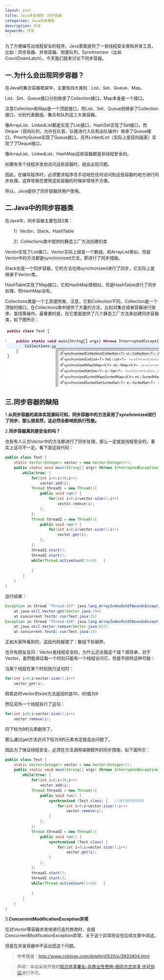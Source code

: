 ```yaml
---
layout: post
title: Java并发编程：同步容器
categories: Java并发编程
description: 并发
keywords: 并发
---
```


为了方便编写出线程安全的程序，Java里面提供了一些线程安全类和并发工具，比如：同步容器、并发容器、阻塞队列、Synchronizer（比如CountDownLatch）。今天我们就来讨论下同步容器。

## 一.为什么会出现同步容器？

在Java的集合容器框架中，主要有四大类别：List、Set、Queue、Map。

List、Set、Queue接口分别继承了Collection接口，Map本身是一个接口。

注意Collection和Map是一个顶层接口，而List、Set、Queue则继承了Collection接口，分别代表数组、集合和队列这三大类容器。

像ArrayList、LinkedList都是实现了List接口，HashSet实现了Set接口，而Deque（双向队列，允许在队首、队尾进行入队和出队操作）继承了Queue接口，PriorityQueue实现了Queue接口。另外LinkedList（实际上是双向链表）实现了了Deque接口。

像ArrayList、LinkedList、HashMap这些容器都是非线程安全的。

如果有多个线程并发地访问这些容器时，就会出现问题。

因此，在编写程序时，必须要求程序员手动地在任何访问到这些容器的地方进行同步处理，这样导致在使用这些容器的时候非常地不方便。

所以，Java提供了同步容器供用户使用。

## 二.Java中的同步容器类

在Java中，同步容器主要包括2类：

　　1）Vector、Stack、HashTable

　　2）Collections类中提供的静态工厂方法创建的类

Vector实现了List接口，Vector实际上就是一个数组，和ArrayList类似，但是Vector中的方法都是synchronized方法，即进行了同步措施。

Stack也是一个同步容器，它的方法也用synchronized进行了同步，它实际上是继承于Vector类。

HashTable实现了Map接口，它和HashMap很相似，但是HashTable进行了同步处理，而HashMap没有。

Collections类是一个工具提供类，注意，它和Collection不同，Collection是一个顶层的接口。在Collections类中提供了大量的方法，比如对集合或者容器进行排序、查找等操作。最重要的是，在它里面提供了几个静态工厂方法来创建同步容器类，如下图所示：

![](/images/blog/2018-04-17-Concurrent-7/Concurrent_7_001.jpg)

## 三.同步容器的缺陷

1.**从同步容器的具体实现源码可知，同步容器中的方法采用了synchronized进行了同步，那么很显然，这必然会影响到执行性能。**

2.**同步容器真的是安全的吗？**

也有有人认为Vector中的方法都进行了同步处理，那么一定就是线程安全的，事实上这可不一定。看下面这段代码：

```java
public class Test {
    static Vector<Integer> vector = new Vector<Integer>();
    public static void main(String[] args) throws InterruptedException {
        while(true) {
            for(int i=0;i<10;i++)
                vector.add(i);
            Thread thread1 = new Thread(){
                public void run() {
                    for(int i=0;i<vector.size();i++)
                        vector.remove(i);
                };
            };
            Thread thread2 = new Thread(){
                public void run() {
                    for(int i=0;i<vector.size();i++)
                        vector.get(i);
                };
            };
            thread1.start();
            thread2.start();
            while(Thread.activeCount()>10)   {
                 
            }
        }
    }
}
```

运行结果：

```java
Exception in thread "Thread-337" java.lang.ArrayIndexOutOfBoundsException: Array index out of range: 13
	at java.util.Vector.get(Vector.java:744)
	at concurrent.Test$2.run(Test.java:25)
Exception in thread "Thread-436" java.lang.ArrayIndexOutOfBoundsException: Array index out of range: 14
	at java.util.Vector.remove(Vector.java:827)
	at concurrent.Test$1.run(Test.java:19)
```

正如大家所看到的，这段代码报错了：数组下标越界。

也许有朋友会问：Vector是线程安全的，为什么还会报这个错？很简单，对于Vector，虽然能保证每一个时刻只能有一个线程访问它，但是不排除这种可能：

当某个线程在某个时刻执行这句时：

```java
for(int i=0;i<vector.size();i++)
    vector.get(i);
```

假若此时vector的size方法返回的是10，i的值为9

然后另外一个线程执行了这句：

```java
for(int i=0;i<vector.size();i++)
    vector.remove(i);
```

将下标为9的元素删除了。

那么通过get方法访问下标为9的元素肯定就会出问题了。

因此为了保证线程安全，必须在方法调用端做额外的同步措施，如下面所示：

```java
public class Test {
    static Vector<Integer> vector = new Vector<Integer>();
    public static void main(String[] args) throws InterruptedException {
        while(true) {
            for(int i=0;i<10;i++)
                vector.add(i);
            Thread thread1 = new Thread(){
                public void run() {
                    synchronized (Test.class) {   //进行额外的同步
                        for(int i=0;i<vector.size();i++)
                            vector.remove(i);
                    }
                };
            };
            Thread thread2 = new Thread(){
                public void run() {
                    synchronized (Test.class) {
                        for(int i=0;i<vector.size();i++)
                            vector.get(i);
                    }
                };
            };
            thread1.start();
            thread2.start();
            while(Thread.activeCount()>10)   {
                 
            }
        }
    }
}
```

3.**ConcurrentModificationException异常**

在对Vector等容器并发地进行迭代修改时，会报ConcurrentModificationException异常，关于这个异常将会在后续文章中讲述。

但是在并发容器中不会出现这个问题。

> 参考链接：http://www.cnblogs.com/dolphin0520/p/3933404.html

> 声明：本站采用开放的[知识共享署名-非商业性使用-相同方式共享 许可协议](https://creativecommons.org/licenses/by-nc-sa/3.0/deed.zh)进行许可。
